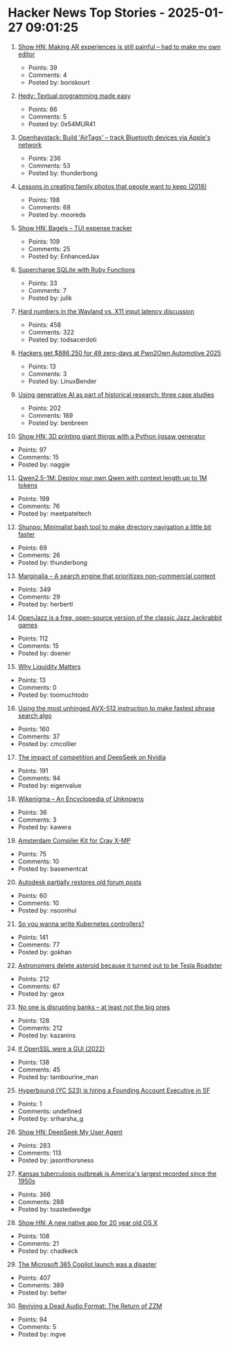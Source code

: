 # Hacker News Top Stories - 2025-01-27 09:01:25

1. [Show HN: Making AR experiences is still painful – had to make my own editor](https://ordinary.space/)
   - Points: 39
   - Comments: 4
   - Posted by: boriskourt

2. [Hedy: Textual programming made easy](https://www.hedy.org/)
   - Points: 66
   - Comments: 5
   - Posted by: 0x54MUR41

3. [Openhaystack: Build 'AirTags' – track Bluetooth devices via Apple's network](https://github.com/seemoo-lab/openhaystack)
   - Points: 236
   - Comments: 53
   - Posted by: thunderbong

4. [Lessons in creating family photos that people want to keep (2018)](https://estherschindler.medium.com/the-old-family-photos-project-lessons-in-creating-family-photos-that-people-want-to-keep-ea3909129943)
   - Points: 198
   - Comments: 68
   - Posted by: mooreds

5. [Show HN: Bagels – TUI expense tracker](https://github.com/EnhancedJax/Bagels)
   - Points: 109
   - Comments: 25
   - Posted by: EnhancedJax

6. [Supercharge SQLite with Ruby Functions](https://blog.julik.nl/2025/01/supercharge-sqlite-with-ruby-functions)
   - Points: 33
   - Comments: 7
   - Posted by: julik

7. [Hard numbers in the Wayland vs. X11 input latency discussion](https://mort.coffee/home/wayland-input-latency/)
   - Points: 458
   - Comments: 322
   - Posted by: todsacerdoti

8. [Hackers get $886,250 for 49 zero-days at Pwn2Own Automotive 2025](https://www.bleepingcomputer.com/news/security/hackers-get-886-250-for-49-zero-days-at-pwn2own-automotive-2025/)
   - Points: 13
   - Comments: 3
   - Posted by: LinuxBender

9. [Using generative AI as part of historical research: three case studies](https://resobscura.substack.com/p/the-leading-ai-models-are-now-very)
   - Points: 202
   - Comments: 169
   - Posted by: benbreen

10. [Show HN: 3D printing giant things with a Python jigsaw generator](https://calbryant.uk/blog/3d-printing-giant-things-with-jigsaw-generator/)
   - Points: 97
   - Comments: 15
   - Posted by: naggie

11. [Qwen2.5-1M: Deploy your own Qwen with context length up to 1M tokens](https://qwenlm.github.io/blog/qwen2.5-1m/)
   - Points: 199
   - Comments: 76
   - Posted by: meetpateltech

12. [Shunpo: Minimalist bash tool to make directory navigation a little bit faster](https://github.com/egurapha/Shunpo)
   - Points: 69
   - Comments: 26
   - Posted by: thunderbong

13. [Marginalia – A search engine that prioritizes non-commercial content](https://marginalia-search.com/)
   - Points: 349
   - Comments: 29
   - Posted by: herbertl

14. [OpenJazz is a free, open-source version of the classic Jazz Jackrabbit games](https://alister.eu/jazz/oj/about.php)
   - Points: 112
   - Comments: 15
   - Posted by: doener

15. [Why Liquidity Matters](https://www.hiive.com/market-reports/why-liquidity-matters-motivating-tech-talent)
   - Points: 13
   - Comments: 0
   - Posted by: toomuchtodo

16. [Using the most unhinged AVX-512 instruction to make fastest phrase search algo](https://gab-menezes.github.io/2025/01/13/using-the-most-unhinged-avx-512-instruction-to-make-the-fastest-phrase-search-algo.html)
   - Points: 160
   - Comments: 37
   - Posted by: cmcollier

17. [The impact of competition and DeepSeek on Nvidia](https://youtubetranscriptoptimizer.com/blog/05_the_short_case_for_nvda)
   - Points: 191
   - Comments: 94
   - Posted by: eigenvalue

18. [Wikenigma – An Encyclopedia of Unknowns](https://wikenigma.org.uk/)
   - Points: 36
   - Comments: 3
   - Posted by: kawera

19. [Amsterdam Compiler Kit for Cray X-MP](https://github.com/kej715/ack)
   - Points: 75
   - Comments: 10
   - Posted by: basementcat

20. [Autodesk partially restores old forum posts](https://forums.autodesk.com/t5/community-announcements/update-on-archiving-idea-boards-and-forums/td-p/13276594)
   - Points: 60
   - Comments: 10
   - Posted by: nsoonhui

21. [So you wanna write Kubernetes controllers?](https://ahmet.im/blog/controller-pitfalls/)
   - Points: 141
   - Comments: 77
   - Posted by: gokhan

22. [Astronomers delete asteroid because it turned out to be Tesla Roadster](https://www.astronomy.com/science/astronomers-just-deleted-an-asteroid-because-it-turned-out-to-be-elon-musks-tesla-roadster/)
   - Points: 212
   - Comments: 67
   - Posted by: geox

23. [No one is disrupting banks – at least not the big ones](https://www.popularfintech.com/p/no-one-is-disrupting-banks)
   - Points: 128
   - Comments: 212
   - Posted by: kazanins

24. [If OpenSSL were a GUI (2022)](https://smallstep.com/blog/if-openssl-were-a-gui/)
   - Points: 138
   - Comments: 45
   - Posted by: tambourine_man

25. [Hyperbound (YC S23) is hiring a Founding Account Executive in SF](https://www.ycombinator.com/companies/hyperbound/jobs/c3NkW7d-founding-full-cycle-account-executive-in-sf)
   - Points: 1
   - Comments: undefined
   - Posted by: sriharsha_g

26. [Show HN: DeepSeek My User Agent](https://www.jasonthorsness.com/20)
   - Points: 283
   - Comments: 113
   - Posted by: jasonthorsness

27. [Kansas tuberculosis outbreak is America's largest recorded since the 1950s](https://www.cjonline.com/story/news/politics/government/2025/01/24/kansas-tuberculosis-outbreak-is-largest-in-recorded-history-in-u-s/77881467007/)
   - Points: 366
   - Comments: 288
   - Posted by: toastedwedge

28. [Show HN: A new native app for 20 year old OS X](https://uppercut.chadbibler.com)
   - Points: 108
   - Comments: 21
   - Posted by: chadkeck

29. [The Microsoft 365 Copilot launch was a disaster](https://www.zdnet.com/home-and-office/work-life/the-microsoft-365-copilot-launch-was-a-total-disaster/)
   - Points: 407
   - Comments: 389
   - Posted by: belter

30. [Reviving a Dead Audio Format: The Return of ZZM](https://nicole.express/2025/zoo-of-zero-motivation.html)
   - Points: 94
   - Comments: 5
   - Posted by: ingve


